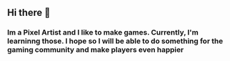 ## Hi there 👋

### Im a Pixel Artist and I like to make games. Currently, I'm learninng those. I hope so I will be able to do something for the gaming community and make players even happier
<!--
**gxpixamo/gxpixamo** is a ✨ _special_ ✨ repository because its `README.md` (this file) appears on your GitHub profile.

Here are some ideas to get you started:

- 🔭 I’m currently working on ...
- 🌱 I’m currently learning ...
- 👯 I’m looking to collaborate on ...
- 🤔 I’m looking for help with ...
- 💬 Ask me about ...
- 📫 How to reach me: ...
- 😄 Pronouns: ...
- ⚡ Fun fact: ...
-->
